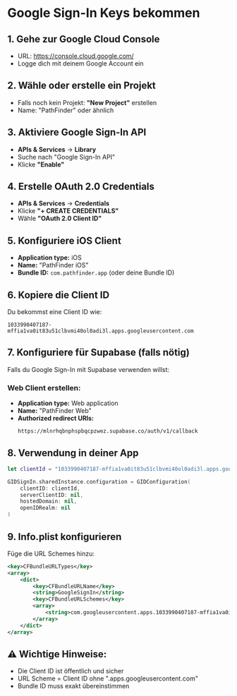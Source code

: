 # Google Sign-In Keys bekommen

## 1. Gehe zur Google Cloud Console
- URL: https://console.cloud.google.com/
- Logge dich mit deinem Google Account ein

## 2. Wähle oder erstelle ein Projekt
- Falls noch kein Projekt: **"New Project"** erstellen
- Name: "PathFinder" oder ähnlich

## 3. Aktiviere Google Sign-In API
- **APIs & Services** → **Library**
- Suche nach "Google Sign-In API"
- Klicke **"Enable"**

## 4. Erstelle OAuth 2.0 Credentials
- **APIs & Services** → **Credentials**
- Klicke **"+ CREATE CREDENTIALS"**
- Wähle **"OAuth 2.0 Client ID"**

## 5. Konfiguriere iOS Client
- **Application type:** iOS
- **Name:** "PathFinder iOS"
- **Bundle ID:** `com.pathfinder.app` (oder deine Bundle ID)

## 6. Kopiere die Client ID
Du bekommst eine Client ID wie:
```
1033990407187-mffia1va0it83u51clbvmi40ol0adi3l.apps.googleusercontent.com
```

## 7. Konfiguriere für Supabase (falls nötig)
Falls du Google Sign-In mit Supabase verwenden willst:

### Web Client erstellen:
- **Application type:** Web application
- **Name:** "PathFinder Web"
- **Authorized redirect URIs:** 
  ```
  https://mlnrhqbnphspbqcpzwez.supabase.co/auth/v1/callback
  ```

## 8. Verwendung in deiner App
```swift
let clientId = "1033990407187-mffia1va0it83u51clbvmi40ol0adi3l.apps.googleusercontent.com"

GIDSignIn.sharedInstance.configuration = GIDConfiguration(
    clientID: clientId,
    serverClientID: nil,
    hostedDomain: nil,
    openIDRealm: nil
)
```

## 9. Info.plist konfigurieren
Füge die URL Schemes hinzu:
```xml
<key>CFBundleURLTypes</key>
<array>
    <dict>
        <key>CFBundleURLName</key>
        <string>GoogleSignIn</string>
        <key>CFBundleURLSchemes</key>
        <array>
            <string>com.googleusercontent.apps.1033990407187-mffia1va0it83u51clbvmi40ol0adi3l</string>
        </array>
    </dict>
</array>
```

## ⚠️ Wichtige Hinweise:
- Die Client ID ist öffentlich und sicher
- URL Scheme = Client ID ohne ".apps.googleusercontent.com"
- Bundle ID muss exakt übereinstimmen
